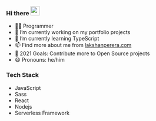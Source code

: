 ### Hi there <img src="https://media.giphy.com/media/hvRJCLFzcasrR4ia7z/giphy.gif" width="25px">

- 👨‍💻 Programmer
- 🔭 I’m currently working on my portfolio projects
- 🌱 I’m currently learning TypeScript
- 📫 Find more about me from [lakshanperera.com](https://www.lakshanperera.com)
- 🏹 2021 Goals: Contribute more to Open Source projects
- 😄 Pronouns: he/him

### Tech Stack

- JavaScript
- Sass
- React
- Nodejs
- Serverless Framework
